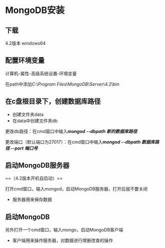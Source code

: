 # MongoDB安装

## 下载

4.2版本 windows64

## 配置环境变量

计算机-属性-高级系统设置-环境变量

在path中添加*C:\Program Files\MongoDB\Server\4.2\bin*

## 在c盘根目录下，创建数据库路径

+ 创建文件夹data
+ 在data中创建文件夹db

更改db路径：在cmd窗口中输入***mongod --dbpath 新的数据库路径***

更改端口（默认端口为27017）：在cmd窗口中输入***mongod --dbpath 数据库路径 --port 端口号***

## 启动MongoDB服务器

==（4.2版本开机自启动）==

打开cmd窗口，输入mongod，启动MongoDB服务器，打开后就不要关闭

+ 服务器用来保存数据

## 启动MongoDB

另外打开一个cmd窗口，输入mongo，启动MongoDB客户端

+ 客户端用来操作服务器，对数据进行增删改查的操作

